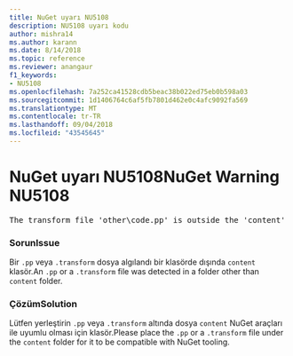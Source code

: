 ```yaml
---
title: NuGet uyarı NU5108
description: NU5108 uyarı kodu
author: mishra14
ms.author: karann
ms.date: 8/14/2018
ms.topic: reference
ms.reviewer: anangaur
f1_keywords:
- NU5108
ms.openlocfilehash: 7a252ca41528cdb5beac38b022ed75eb0b598a03
ms.sourcegitcommit: 1d1406764c6af5fb7801d462e0c4afc9092fa569
ms.translationtype: MT
ms.contentlocale: tr-TR
ms.lasthandoff: 09/04/2018
ms.locfileid: "43545645"
---
```

# <a name="nuget-warning-nu5108"></a><span data-ttu-id="63a59-103">NuGet uyarı NU5108</span><span class="sxs-lookup"><span data-stu-id="63a59-103">NuGet Warning NU5108</span></span>
<pre>The transform file 'other\code.pp' is outside the 'content' folder and hence will not be transformed during installation of this package. Move it into the 'content' folder.</pre>

### <a name="issue"></a><span data-ttu-id="63a59-104">Sorun</span><span class="sxs-lookup"><span data-stu-id="63a59-104">Issue</span></span>

<span data-ttu-id="63a59-105">Bir `.pp` veya `.transform` dosya algılandı bir klasörde dışında `content` klasör.</span><span class="sxs-lookup"><span data-stu-id="63a59-105">An `.pp` or a `.transform` file was detected in a folder other than `content` folder.</span></span>


### <a name="solution"></a><span data-ttu-id="63a59-106">Çözüm</span><span class="sxs-lookup"><span data-stu-id="63a59-106">Solution</span></span>

<span data-ttu-id="63a59-107">Lütfen yerleştirin `.pp` veya `.transform` altında dosya `content` NuGet araçları ile uyumlu olması için klasör.</span><span class="sxs-lookup"><span data-stu-id="63a59-107">Please place the `.pp` or a `.transform`  file under the `content` folder for it to be compatible with NuGet tooling.</span></span>

